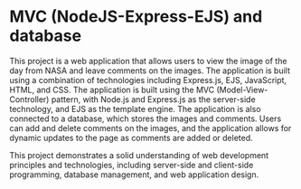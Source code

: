 # MVC (NodeJS-Express-EJS) and database

This project is a web application that allows users to view the image of the day from NASA and leave comments on the images. 
The application is built using a combination of technologies including Express.js, EJS, JavaScript, HTML, and CSS. 
The application is built using the MVC (Model-View-Controller) pattern, with Node.js and Express.js as the server-side technology, and EJS as the template engine. 
The application is also connected to a database, which stores the images and comments. 
Users can add and delete comments on the images, and the application allows for dynamic updates to the page as comments are added or deleted. 

This project demonstrates a solid understanding of web development principles and technologies, including server-side and client-side programming, database management, and web application design.
